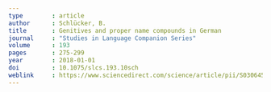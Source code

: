 ```yaml
---
type        : article   
author      : Schlücker, B.
title       : Genitives and proper name compounds in German
journal     : "Studies in Language Companion Series"
volume      : 193
pages       : 275-299
year        : 2018-01-01
doi         : 10.1075/slcs.193.10sch
weblink     : https://www.sciencedirect.com/science/article/pii/S0306457315001041
---
```





